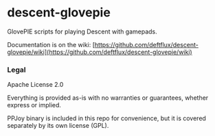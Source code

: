 # descent-glovepie

GlovePIE scripts for playing Descent with gamepads.

Documentation is on the wiki: [https://github.com/deftflux/descent-glovepie/wiki](https://github.com/deftflux/descent-glovepie/wiki)

### Legal

Apache License 2.0

Everything is provided as-is with no warranties or guarantees, whether express or implied.

PPJoy binary is included in this repo for convenience, but it is covered separately by its own license (GPL).